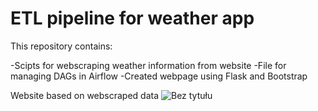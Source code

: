 # ETL pipeline for weather app
This repository contains:

-Scipts for webscraping weather information from website
-File for managing DAGs in Airflow
-Created webpage using Flask and Bootstrap

Website based on webscraped data 
![Bez tytułu](https://user-images.githubusercontent.com/102367840/232322329-bbd277f2-73e7-48d1-92b6-d06e399204ac.png)

